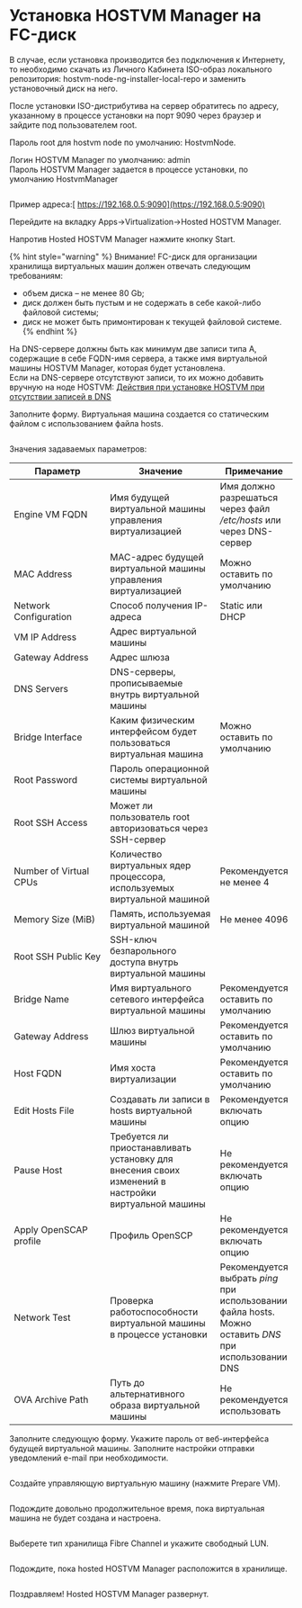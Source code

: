 # Установка HOSTVM Manager на FC-диск

В случае, если установка производится без подключения к Интернету, то необходимо скачать из Личного Кабинета ISO-образ локального репозитория: hostvm-node-ng-installer-local-repo и заменить установочный диск на него.

После установки ISO-дистрибутива на сервер обратитесь по адресу, указанному в процессе установки на порт 9090 через браузер и зайдите под пользователем root.

Пароль root для hostvm node по умолчанию: HostvmNode.

Логин HOSTVM Manager по умолчанию: admin\
Пароль HOSTVM Manager задается в процессе установки, по умолчанию HostvmManager

<figure><img src="https://lh4.googleusercontent.com/Qispe0sOmyPwyLS6LeKLo5A-ZMaqbUHr7Jx7TKHa8C0nTwxE8K8YhTzSL8oKAvIQNvHZRckwN_3-Pd-5P23o8CNXAtrthH0oud6bf9e02d7UkwkwgZ8z_hn0xOVpCo6V5PGoNbZR9K9DoolVnvIm2os" alt=""><figcaption></figcaption></figure>

Пример адреса:[ https://192.168.0.5:9090](https://192.168.0.5:9090)

Перейдите на вкладку Apps->Virtualization->Hosted HOSTVM Manager.

Напротив Hosted HOSTVM Manager нажмите кнопку Start.

{% hint style="warning" %}
Внимание! FC-диск для организации хранилища виртуальных машин должен отвечать следующим требованиям:

* объем диска – не менее 80 Gb;
* диск должен быть пустым и не содержать в себе какой-либо файловой системы;
* диск не может быть примонтирован к текущей файловой системе.
{% endhint %}

На DNS-сервере должны быть как минимум две записи типа A, содержащие в себе FQDN-имя сервера, а также имя виртуальной машины HOSTVM Manager, которая будет установлена.\
Если на DNS-сервере отсутствуют записи, то их можно добавить вручную на ноде HOSTVM: [Действия при установке HOSTVM при отсутствии записей в DNS](https://kb.pvhostvm.ru/hostvm/installation-guide/deistviya-pri-ustanovke-hostvm-pri-otsutstvii-zapisei-v-dns)

Заполните форму. Виртуальная машина создается со статическим файлом с использованием файла hosts.

<figure><img src="https://lh6.googleusercontent.com/DfNN2_6lW7yAm2nWdkwudevH3qqjDSkzO4K-HVqJYSE36MetD1kHJoBhS8m7Y0sGTJHKjal1tdLThx5H_hTsFh-KsjA-VhPx8zKGA_aPv9fzz11tl1tWzWPZjFXlpUEblOx0FgHyhIrHkS9P4XlAMSo" alt=""><figcaption></figcaption></figure>

Значения задаваемых параметров:

<table><thead><tr><th width="270">Параметр</th><th width="231.33333333333331">Значение</th><th>Примечание</th></tr></thead><tbody><tr><td>Engine VM FQDN</td><td>Имя будущей виртуальной машины управления виртуализацией</td><td>Имя должно разрешаться через файл <em>/etc/hosts</em> или через DNS-сервер</td></tr><tr><td>MAC Address</td><td>MAC-адрес будущей виртуальной машины управления виртуализацией</td><td>Можно оставить по умолчанию</td></tr><tr><td>Network Configuration</td><td>Способ получения IP-адреса</td><td>Static или DHCP</td></tr><tr><td>VM IP Address</td><td>Адрес виртуальной машины</td><td></td></tr><tr><td>Gateway Address</td><td>Адрес шлюза</td><td></td></tr><tr><td>DNS Servers</td><td>DNS-серверы, прописываемые внутрь виртуальной машины</td><td></td></tr><tr><td>Bridge Interface</td><td>Каким физическим интерфейсом будет пользоваться виртуальная машина</td><td>Можно оставить по умолчанию</td></tr><tr><td>Root Password</td><td>Пароль операционной системы виртуальной машины</td><td></td></tr><tr><td>Root SSH Access</td><td>Может ли пользователь root авторизоваться через SSH-сервер</td><td></td></tr><tr><td>Number of Virtual CPUs</td><td>Количество виртуальных ядер процессора, используемых виртуальной машиной</td><td>Рекомендуется не менее 4</td></tr><tr><td>Memory Size (MiB)</td><td>Память, используемая виртуальной машиной</td><td>Не менее 4096</td></tr><tr><td>Root SSH Public Key</td><td>SSH-ключ безпарольного доступа внутрь виртуальной машины</td><td></td></tr><tr><td>Bridge Name</td><td>Имя виртуального сетевого интерфейса виртуальной машины</td><td>Рекомендуется оставить по умолчанию</td></tr><tr><td>Gateway Address</td><td>Шлюз виртуальной машины</td><td>Рекомендуется оставить по умолчанию</td></tr><tr><td>Host FQDN</td><td>Имя хоста виртуализации</td><td>Рекомендуется оставить по умолчанию</td></tr><tr><td>Edit Hosts File</td><td>Создавать ли записи в hosts виртуальной машины</td><td>Рекомендуется включать опцию</td></tr><tr><td>Pause Host</td><td>Требуется ли приостанавливать установку для внесения своих изменений в настройки виртуальной машины</td><td>Не рекомендуется включать опцию</td></tr><tr><td>Apply OpenSCAP profile</td><td>Профиль OpenSCP</td><td>Не рекомендуется включать опцию</td></tr><tr><td>Network Test</td><td>Проверка работоспособности виртуальной машины в процессе установки</td><td>Рекомендуется выбрать <em>ping</em> при использовании файла hosts. Можно оставить <em>DNS</em> при использовании DNS</td></tr><tr><td>OVA Archive Path</td><td>Путь до альтернативного образа виртуальной машины</td><td>Не рекомендуется использовать</td></tr></tbody></table>

Заполните следующую форму. Укажите пароль от веб-интерфейса будущей виртуальной машины. Заполните настройки отправки уведомлений e-mail при необходимости.

<figure><img src="https://lh6.googleusercontent.com/9SQku4mRqjDvU7chUuRbZ6p3ycvfH-8hs9Mj-dYmPYbQZWzkTLJL1a6ggvSKZc5LOsBnoyhh70CrJf4wtkD9feX0XwUc7J87sWIgxA0I5GNLINommucu6pJKsqZHjgyZLaVc5KTXZdR_MTCHyPQo594" alt=""><figcaption></figcaption></figure>

Создайте управляющую виртуальную машину (нажмите Prepare VM).

<figure><img src="https://lh5.googleusercontent.com/09_EJ5UQbJ3HILO7qWuMnTON3HDd7X3t4QJWXO52jt5pQy3u48WqlwLUHY7j3mmcUkH0zs6z0dAJ1MFGieo6PERPMFlBT6IwsE9TYIXo9D-5TaDqxZyt0gFg4o3w01eFEvc6fQZ7TYTzOpcJto4KukM" alt=""><figcaption></figcaption></figure>

Подождите довольно продолжительное время, пока виртуальная машина не будет создана и настроена.

<figure><img src="https://lh4.googleusercontent.com/CjF8KlUHfW9VzYJtCTJb5qrvL0RKi5sCV2eCEn09bawdX972VrmlFAPAUtc3BDyAs26mpwJvce9EpGGODR3TYNpidDC5cN0q0SuY__6hgi9KzA9jUn8UcOH9DfhXNV1gvKORwC_Z7eAv16II0Gz773s" alt=""><figcaption></figcaption></figure>

Выберете тип хранилища Fibre Channel и укажите свободный LUN.

<figure><img src="https://lh4.googleusercontent.com/m2qJo8xkRb9FGnXlyp97q0QmtirAlwY30Ubpe7NIVGK6EjVtrS0ezbQoOMl8w0fsEH54m5sCiXf2419qu8g4LjbTlX08l0fGtwAAoOlOBdvQzpH081WLpbVwucD_PySWLFigRk3FIfciJvSrLFC54-M" alt=""><figcaption></figcaption></figure>

Подождите, пока hosted HOSTVM Manager расположится в хранилище.

<figure><img src="https://lh4.googleusercontent.com/wR_CK5-pzu31_f_XOqP0XzC3t7TbLirKmRpvSiegFljYdg0MQW5Fd6lUcWQx_YAISHbo4Cfugvt5pXtPboEXyc1YUi_UJIOO6AvdCylyIXguLqbYG911Fnj0qUe360vqsJjOUG40hRNYD9c3x9PBhpg" alt=""><figcaption></figcaption></figure>

Поздравляем! Hosted HOSTVM Manager развернут.

<figure><img src="https://lh6.googleusercontent.com/yWQoFDIq5zGXZRoJUCK5QsG2tmlOeLCb0cIZoFE3Ni59s-giSBY0_6hCbSA1xAexHDkA-rE6XYTPOaLOjqKuPxxuaZ3Mn_yXSi1rR_0mFzTekwaKtSwASoc2c6hjUVJNH2FnoK4tCgSZukURpmhmvas" alt=""><figcaption></figcaption></figure>
